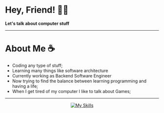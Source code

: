 # Hey, Friend! 🧑‍💻

**Let's talk about computer stuff**

---
# About Me ☕️

- Coding any type of stuff;
- Learning many things like software architecture
- Currently working as Backend Software Engineer
- Now trying to find the balance between learning programming and having a life;
- When I get tired of my computer I like to talk about Games;

---

<div align="center">

[![My Skills](https://skillicons.dev/icons?i=java,spring,gradle,maven,linux,docker,kubernetes,aws,gcp,graphql,nodejs,python,gitlab,grafana,prometheus,mysql,postgresql,mongodb)](https://skillicons.dev)
</div>
